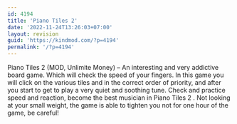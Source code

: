```yaml
---
id: 4194
title: 'Piano Tiles 2'
date: '2022-11-24T13:26:03+07:00'
layout: revision
guid: 'https://kindmod.com/?p=4194'
permalink: '/?p=4194'
---
```


Piano Tiles 2 (MOD, Unlimite Money) – An interesting and very addictive board game. Which will check the speed of your fingers. In this game you will click on the various tiles and in the correct order of priority, and after you start to get to play a very quiet and soothing tune. Check and practice speed and reaction, become the best musician in Piano Tiles 2 . Not looking at your small weight, the game is able to tighten you not for one hour of the game, be careful!